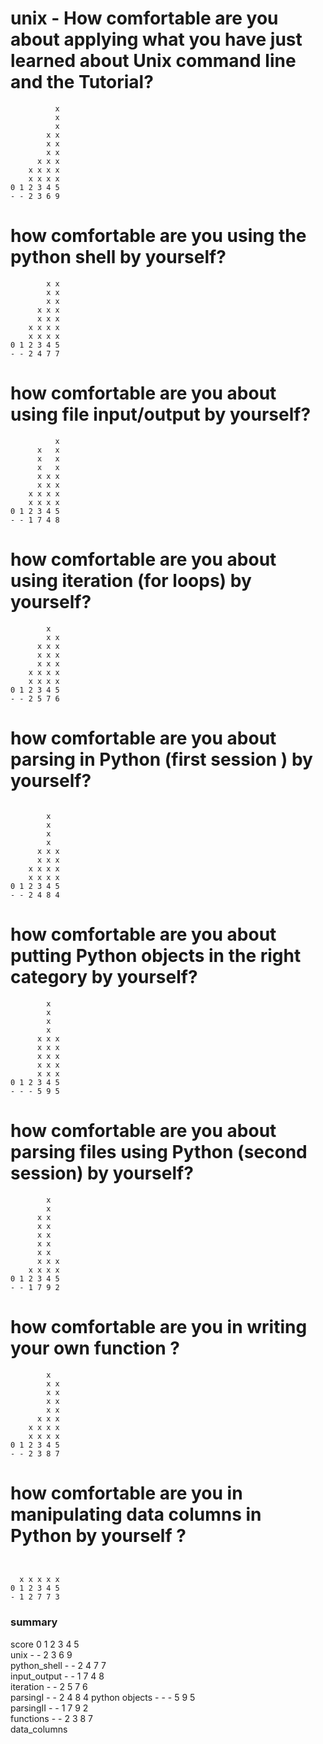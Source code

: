 # unix - How comfortable are you about applying what you have just learned about Unix command line and the Tutorial?
```      
          x
          x
          x
        x x
        x x
        x x
      x x x
    x x x x
    x x x x
0 1 2 3 4 5
- - 2 3 6 9
```
# how comfortable are you using the python shell by yourself?
```        
        x x
        x x
        x x
      x x x
      x x x
    x x x x
    x x x x
0 1 2 3 4 5
- - 2 4 7 7
```


# how comfortable are you about using file input/output by yourself?

```
          x
      x   x
      x   x
      x   x
      x x x
      x x x
    x x x x
    x x x x
0 1 2 3 4 5
- - 1 7 4 8
```


# how comfortable are you about using iteration (for loops) by yourself?

```
        x
        x x
      x x x
      x x x
      x x x
    x x x x
    x x x x
0 1 2 3 4 5
- - 2 5 7 6
```

# how comfortable are you about parsing  in Python (first session ) by yourself?
```

        x
        x
        x
        x
      x x x
      x x x
    x x x x
    x x x x
0 1 2 3 4 5
- - 2 4 8 4
```


# how comfortable are you about putting Python objects in the right category  by yourself?
```
        x
        x
        x
        x
      x x x
      x x x
      x x x
      x x x
      x x x
0 1 2 3 4 5
- - - 5 9 5
```

# how comfortable are you about parsing files using  Python (second session)  by yourself?

```
        x
        x
      x x
      x x
      x x
      x x
      x x
      x x x
    x x x x
0 1 2 3 4 5
- - 1 7 9 2
```

# how comfortable are you in writing your own function ?
```
        x
        x x
        x x
        x x
        x x
      x x x
    x x x x
    x x x x
0 1 2 3 4 5
- - 2 3 8 7
```


# how comfortable are you in manipulating data columns in Python by yourself ?




```


  x x x x x
0 1 2 3 4 5
- 1 2 7 7 3
```

### summary
score 0 1 2 3 4 5 <br>
unix - - 2 3 6 9 <br>
python_shell - - 2 4 7 7 <br>
input_output - - 1 7 4 8 <br>
iteration - - 2 5 7 6 <br>
parsingI - - 2 4 8 4
python objects - - - 5 9 5 <br>
parsingII - - 1 7 9 2 <br>
functions - - 2 3 8 7 <br>
data_columns
